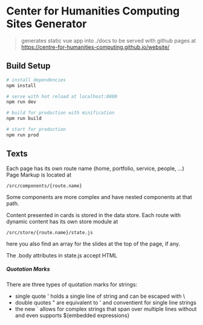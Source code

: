 # Center for Humanities Computing Sites Generator

> generates static vue app into ./docs to be served with github pages at https://centre-for-humanities-computing.github.io/website/

## Build Setup

``` bash
# install dependencies
npm install

# serve with hot reload at localhost:8080
npm run dev

# build for production with minification
npm run build

# start for production
npm run prod
```

## Texts

Each page has its own route name (home, portfolio, service, people, ...)
Page Markup is located at

```
/src/components/{route.name}
```
Some components are more complex and have nested components at that path.


Content presented in cards is stored in the data store. Each route with dynamic content has its own store module at
```
/src/store/{route.name}/state.js
```
here you also find an array for the slides at the top of the page, if any.

The .body attributes in state.js accept HTML

##### _Quotation Marks_

There are three types of quotation marks for strings:
  - single quote ' holds a single line of string and can be escaped with \
  - double quotes " are equivalent to ' and conventient for single line strings
  - the new ` allows for complex strings that span over multiple lines without and even supports ${embedded expressions}
